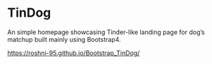 # TinDog
An simple homepage showcasing Tinder-like landing page for dog’s matchup built mainly using Bootstrap4.

https://roshni-95.github.io/Bootstrap_TinDog/
